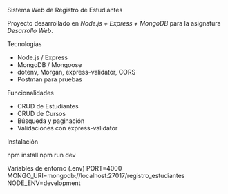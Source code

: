 Sistema Web de Registro de Estudiantes

Proyecto desarrollado en *Node.js + Express + MongoDB* para la asignatura *Desarrollo Web*.

 Tecnologías
- Node.js / Express
- MongoDB / Mongoose
- dotenv, Morgan, express-validator, CORS
- Postman para pruebas

 Funcionalidades
- CRUD de Estudiantes
- CRUD de Cursos
- Búsqueda y paginación
- Validaciones con express-validator

 Instalación

npm install
npm run dev

Variables de entorno (.env)
PORT=4000
MONGO_URI=mongodb://localhost:27017/registro_estudiantes
NODE_ENV=development


